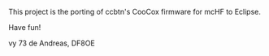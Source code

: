 This project is the porting of ccbtn's CooCox firmware for mcHF
to Eclipse.

Have fun!

vy 73 de
Andreas, DF8OE